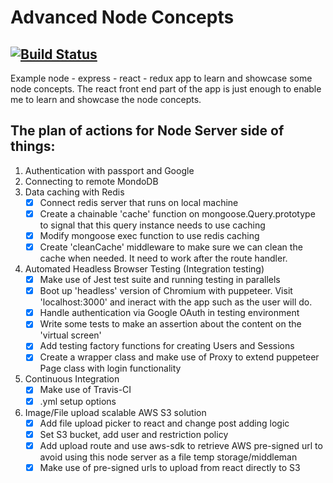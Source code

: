 # Advanced Node Concepts
[![Build Status](https://travis-ci.org/arstrel/NodeConcepts.svg?branch=master)](https://travis-ci.org/arstrel/NodeConcepts)
---
Example node - express - react - redux app to learn and showcase some node concepts. The react front end part of the app is just enough to enable me to learn and showcase the node concepts. 

## The plan of actions for Node Server side of things:
1. Authentication with passport and Google
2. Connecting to remote MondoDB
3.  Data caching with Redis
    - [x] Connect redis server that runs on local machine
    - [x] Create a chainable 'cache' function on mongoose.Query.prototype to signal that this query instance needs to use caching
    - [x] Modify mongoose exec function to use redis caching
    - [x] Create 'cleanCache' middleware to make sure we can clean the cache when needed. It need to work after the route handler.
4. Automated Headless Browser Testing (Integration testing)
    - [x] Make use of Jest test suite and running testing in parallels
    - [x] Boot up 'headless' version of Chromium with puppeteer. Visit 'localhost:3000' and ineract with the app such as the user will do.
    - [x] Handle authentication via Google OAuth in testing environment
    - [x] Write some tests to make an assertion about the content on the 'virtual screen'
    - [x] Add testing factory functions for creating Users and Sessions
    - [x] Create a wrapper class and make use of Proxy to extend puppeteer Page class with login functionality
5. Continuous Integration 
    - [x] Make use of Travis-CI
    - [x] .yml setup options
6. Image/File upload scalable AWS S3 solution  
    - [x] Add file upload picker to react and change post adding logic
    - [x] Set S3 bucket, add user and restriction policy
    - [x] Add upload route and use aws-sdk to retrieve AWS pre-signed url to avoid using this node server as a file temp storage/middleman
    - [x] Make use of pre-signed urls to upload from react directly to S3